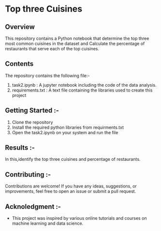 # Top three Cuisines

## Overview

This repository contains a Python notebook that determine the top three most common cuisines in the dataset and Calculate the percentage of restaurants that serve each of the top cuisines.

## Contents

The repository contains the following file:-

1.  task2.ipynb : A jupyter notebook including the code of the data analysis.
2.  requirements.txt : A text file containing the libraries used to create this project

## Getting Started :-

1. Clone the repository
2. Install the required python libraries from requirments.txt
3. Open the task2.ipynb on your system and run the file

## Results :-

In this,identify the top three cuisines and percentage of restaurants.
## Contributing :-

Contributions are welcome! If you have any ideas, suggestions, or improvements, feel free to open an issue or submit a pull request.

## Acknoledgment :-

- This project was inspired by various online tutorials and courses on machine learning and data science.
